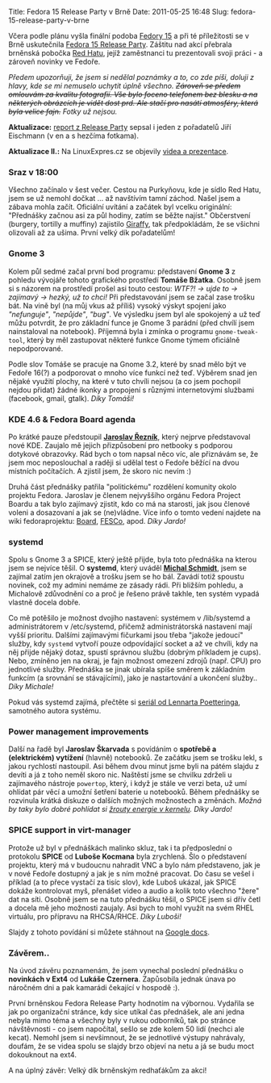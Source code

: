 Title: Fedora 15 Release Party v Brně
Date: 2011-05-25 16:48
Slug: fedora-15-release-party-v-brne

Včera podle plánu vyšla finální podoba [Fedory 15][] a při té
příležitosti se v Brně uskutečnila [Fedora 15 Release Party][]. Záštitu
nad akcí přebrala brněnská pobočka [Red Hatu][], jejíž zaměstnanci tu
prezentovali svoji práci - a zároveň novinky ve Fedoře.

*Předem upozorňuji, že jsem si nedělal poznámky a to, co zde píši,
doluji z hlavy, kde se mi nemuselo uchytit úplně všechno. <s>Zároveň se
předem omlouvám za kvalitu fotografií. Vše bylo foceno telefonem bez
blesku a na některých obrázcích je vidět dost prd. Ale stačí pro
nasátí atmosféry, která byla velice fajn.</s> Fotky už nejsou.*

**Aktualizace:** [report z Release Party][] sepsal i jeden z pořadatelů
Jiří Eischmann (v en a s hezčíma fotkama).

**Aktualizace II.:** Na LinuxExpres.cz se objevily [videa a
prezentace][].

### Sraz v 18:00

Všechno začínalo v šest večer. Cestou na Purkyňovu, kde je sídlo Red
Hatu, jsem se už nemohl dočkat ... až navštívím tamní záchod. Našel jsem
a zábava mohla začít. Oficiální uvítání a začátek byl vcelku originální:
"Přednášky začnou asi za půl hodiny, zatím se běžte najíst." Občerstvení
(burgery, tortilly a muffiny) zajistilo [Giraffy][], tak předpokládám,
že se všichni olizovali až za ušima. První velký dík pořadatelům!  

### Gnome 3

Kolem půl sedmé začal první bod programu: představení **Gnome 3** z
pohledu vývojáře tohoto grafického prostředí **Tomáše Bžatka**. Osobně
jsem si s názorem na prostředí prošel asi touto cestou: *WTF?! -\> ujde
to -\> zajímavý -\> hezký, už to chci!* Při představování jsem se začal
zase trošku bát. Na vině byl (na můj vkus až příliš) vysoký výskyt
spojení jako *"nefunguje"*, *"nepůjde"*, *"bug"*. Ve výsledku jsem byl
ale spokojený a už teď můžu potvrdit, že pro základní funce je Gnome 3
parádní (před chvílí jsem nainstaloval na notebook). Příjemná byla i
zmínka o programu `gnome-tweak-tool`, který by měl zastupovat některé
funkce Gnome týmem oficiálně nepodporované.

Podle slov Tomáše se pracuje na Gnome 3.2, které by snad mělo být ve
Fedoře 16(?) a podporovat o mnoho více funkcí než teď. Výběrem snad jen
nějaké využití plochy, na které v tuto chvíli nejsou (a co jsem pochopil
nejdou přidat) žádné ikonky a propojení s různými internetovými službami
(facebook, gmail, gtalk). *Díky Tomáši!*

### KDE 4.6 & Fedora Board agenda

Po krátké pauze předstoupil **[Jaroslav Řezník][]**, který nejprve představoval nové
KDE. Zaujalo mě jejich přizpůsobení pro netbooky s podporou dotykové
obrazovky. Rád bych o tom napsal něco víc, ale přiznávám se, že jsem moc
neposlouchal a raději si udělal test o Fedoře běžící na dvou místních
počítačích. A zjistil jsem, že skoro nic nevím :)

Druhá část přednášky patřila "politickému" rozdělení komunity okolo
projektu Fedora. Jaroslav je členem nejvyššího orgánu Fedora Project
Boardu a tak bylo zajímavý zjistit, kdo co má na starosti, jak jsou
členové voleni a dosazovaní a jak se (ne)vládne. Více info o tomto
vedení najdete na wiki fedoraprojektu: [Board][], [FESCo][], apod. *Díky
Jardo!*

### systemd

Spolu s Gnome 3 a SPICE, který ještě přijde, byla
toto přednáška na kterou jsem se nejvíce těšil. O **systemd**, který
uváděl **[Michal Schmidt][]**, jsem se zajímal zatím jen okrajově a
trošku jsem se ho bál. Zavádí totiž spoustu novinek, což my admini
nemáme ze zásady rádi. Při bližším pohledu, a Michalově zdůvodnění co a
proč je řešeno právě takhle, ten systém vypadá vlastně docela dobře.

Co mě potěšilo je možnost dvojího nastavení: systémem v /lib/systemd a
administrátorem v /etc/systemd, přičemž administrátorská nastavení mají
vyšší prioritu. Dalšími zajímavými fičurkami jsou třeba "jakože jedoucí"
služby, kdy `systemd` vytvoří pouze odpovídající socket a až ve chvíli,
kdy na něj přijde nějaký dotaz, spustí správnou službu (dobrým příkladem
je cups). Nebo, zmíněno jen na okraj, je fajn možnost omezení zdrojů
(např. CPU) pro jednotlivé služby. Přednáška se jinak ubírala spíše
směrem k základním funkcím (a srovnání se stávajícími), jako je
nastartování a ukončení služby.. *Díky Michale!*

Pokud vás systemd zajímá, přečtěte si [seriál od Lennarta
Poetteringa][], samotného autora systému.

### Power management improvements

Další na řadě byl **Jaroslav Škarvada** s povídáním o **spotřebě a (elektrickém)
vytížení** (hlavně) notebooků. Ze začátku jsem se trošku lekl, s jakou
rychlostí nastoupil. Asi během dvou minut jsme byli na pátém slajdu z
devíti a já z toho neměl skoro nic. Naštěstí jsme se chvilku zdrželi u
zajímavého nástroje `powertop`, který, i když je stále ve verzi beta, už
umí ohlídat pár věcí a umožní šetření baterie u notebooků. Během
přednášky se rozvinula krátká diskuze o dalších možných možnostech a
změnách. *Možná by taky bylo dobré pohlídat si [žrouty energie v
kernelu][].* *Díky Jardo!*

### SPICE support in virt-manager

Protože už byl v přednáškách malinko skluz, tak i ta předposlední o protokolu **SPICE**
od **Luboše Kocmana** byla zrychlená. Šlo o představení projektu, který
má v budoucnu nahradit VNC a bylo nám představeno, jak je v nové Fedoře
dostupný a jak je s ním možné pracovat. Do času se vešel i příklad (a to
přece vystačí za tisíc slov), kde Luboš ukázal, jak SPICE dokáže
kontrolovat myš, přenášet video a audio a kolik toto všechno "žere" dat
na síti. Osobně jsem se na tuto přednášku těšil, o SPICE jsem si dřív
četl a docela mě jeho možnosti zaujaly. Asi bych to mohl využít na svém
RHEL virtuálu, pro přípravu na RHCSA/RHCE. *Díky Luboši!*

Slajdy z tohoto povídání si můžete stáhnout na [Google docs][].

### Závěrem..

Na úvod závěru poznamenám, že jsem vynechal poslední přednášku o
**novinkách v Ext4** od **Lukáše Czernera**. Zapůsobila jednak únava po
náročném dni a pak kamarádi čekající v hospodě :).

První brněnskou Fedora Release Party hodnotím na výbornou. Vydařila se
jak po organizační stránce, kdy sice utíkal čas přednášek, ale ani jedna
nebyla mimo téma a všechny byly v rukou odborníků, tak po stránce
návštěvnosti - co jsem napočítal, sešlo se zde kolem 50 lidí (nechci ale
kecat). Nemohl jsem si nevšimnout, že se jednotlivé výstupy nahrávaly,
doufám, že se videa spolu se slajdy brzo objeví na netu a já se budu
moct dokouknout na ext4.

A na úplný závěr: Velký dík brněnským redhaťákům za akci!

  [Fedory 15]: http://fedoraproject.org/
  [Fedora 15 Release Party]: https://fedoraproject.org/wiki/Release_Party_F15_Brno
  [Red Hatu]: http://www.cz.redhat.com/
  [report z Release Party]: http://eischmann.wordpress.com/2011/05/25/fedora-15-release-party-in-brno/
  [videa a prezentace]: http://www.linuxexpres.cz/aktuality/fedora-15-release-party-v-brne
  [Giraffy]: http://www.giraffy.cz
  [Jaroslav Řezník]: https://fedoraproject.org/wiki/JaroslavReznik
  [Board]: http://fedoraproject.org/wiki/Board
  [FESCo]: http://fedoraproject.org/wiki/Development/SteeringCommittee
  [Michal Schmidt]: https://fedoraproject.org/wiki/User:Michich
  [seriál od Lennarta Poetteringa]: http://0pointer.de/blog/projects
  [žrouty energie v kernelu]: http://www.root.cz/zpravicky/linuxova-jadra-maji-stale-problemy-se-spotrebou-energie/
  [Google docs]: https://docs.google.com/viewer?a=v&pid=explorer&chrome=true&srcid=0By4Xswv8v79mNWUyOGU2NDctZWYyMS00ZmZjLTliYWYtNWJlY2M4ZTNmNWM4&hl=en_US
